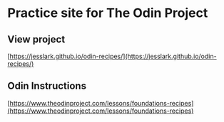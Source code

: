 # Practice site for The Odin Project

## View project

[https://jesslark.github.io/odin-recipes/](https://jesslark.github.io/odin-recipes/)

## Odin Instructions

[https://www.theodinproject.com/lessons/foundations-recipes](https://www.theodinproject.com/lessons/foundations-recipes)
